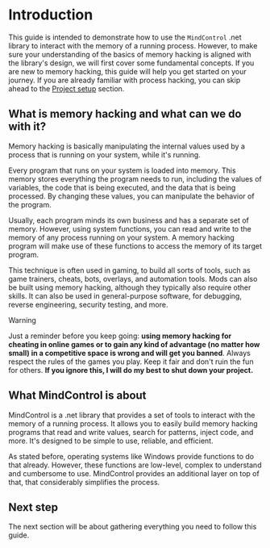 ﻿# Introduction

This guide is intended to demonstrate how to use the `MindControl` .net library to interact with the memory of a running process. However, to make sure your understanding of the basics of memory hacking is aligned with the library's design, we will first cover some fundamental concepts. If you are new to memory hacking, this guide will help you get started on your journey. If you are already familiar with process hacking, you can skip ahead to the [Project setup](./project-setup/creating-mc-project.md) section.

## What is memory hacking and what can we do with it?

Memory hacking is basically manipulating the internal values used by a process that is running on your system, while it's running.

Every program that runs on your system is loaded into memory. This memory stores everything the program needs to run, including the values of variables, the code that is being executed, and the data that is being processed. By changing these values, you can manipulate the behavior of the program.

Usually, each program minds its own business and has a separate set of memory. However, using system functions, you can read and write to the memory of any process running on your system. A memory hacking program will make use of these functions to access the memory of its target program.

This technique is often used in gaming, to build all sorts of tools, such as game trainers, cheats, bots, overlays, and automation tools. Mods can also be built using memory hacking, although they typically also require other skills. It can also be used in general-purpose software, for debugging, reverse engineering, security testing, and more.

> [!WARNING]
> Just a reminder before you keep going: **using memory hacking for cheating in online games or to gain any kind of advantage (no matter how small) in a competitive space is wrong and will get you banned**. Always respect the rules of the games you play. Keep it fair and don't ruin the fun for others. **If you ignore this, I will do my best to shut down your project.**

## What MindControl is about

MindControl is a .net library that provides a set of tools to interact with the memory of a running process. It allows you to easily build memory hacking programs that read and write values, search for patterns, inject code, and more. It's designed to be simple to use, reliable, and efficient.

As stated before, operating systems like Windows provide functions to do that already. However, these functions are low-level, complex to understand and cumbersome to use. MindControl provides an additional layer on top of that, that considerably simplifies the process.

## Next step

The next section will be about gathering everything you need to follow this guide.